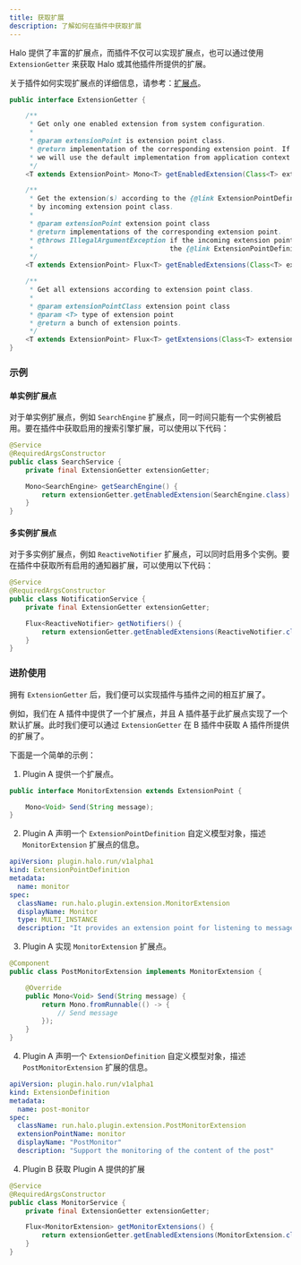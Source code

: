 ```yaml
---
title: 获取扩展
description: 了解如何在插件中获取扩展
---
```


Halo 提供了丰富的扩展点，而插件不仅可以实现扩展点，也可以通过使用 `ExtensionGetter` 来获取 Halo 或其他插件所提供的扩展。

关于插件如何实现扩展点的详细信息，请参考：[扩展点](./extension-points/index.md)。

```java
public interface ExtensionGetter {

    /**
     * Get only one enabled extension from system configuration.
     *
     * @param extensionPoint is extension point class.
     * @return implementation of the corresponding extension point. If no configuration is found,
     * we will use the default implementation from application context instead.
     */
    <T extends ExtensionPoint> Mono<T> getEnabledExtension(Class<T> extensionPoint);

    /**
     * Get the extension(s) according to the {@link ExtensionPointDefinition} queried
     * by incoming extension point class.
     *
     * @param extensionPoint extension point class
     * @return implementations of the corresponding extension point.
     * @throws IllegalArgumentException if the incoming extension point class does not have
     *                                  the {@link ExtensionPointDefinition}.
     */
    <T extends ExtensionPoint> Flux<T> getEnabledExtensions(Class<T> extensionPoint);

    /**
     * Get all extensions according to extension point class.
     *
     * @param extensionPointClass extension point class
     * @param <T> type of extension point
     * @return a bunch of extension points.
     */
    <T extends ExtensionPoint> Flux<T> getExtensions(Class<T> extensionPointClass);
}
```

### 示例

#### 单实例扩展点

对于单实例扩展点，例如 `SearchEngine` 扩展点，同一时间只能有一个实例被启用。要在插件中获取启用的搜索引擎扩展，可以使用以下代码：

```java
@Service
@RequiredArgsConstructor
public class SearchService {
    private final ExtensionGetter extensionGetter;

    Mono<SearchEngine> getSearchEngine() {
        return extensionGetter.getEnabledExtension(SearchEngine.class)
    }
}
```

#### 多实例扩展点

对于多实例扩展点，例如 `ReactiveNotifier` 扩展点，可以同时启用多个实例。要在插件中获取所有启用的通知器扩展，可以使用以下代码：

```java
@Service
@RequiredArgsConstructor
public class NotificationService {
    private final ExtensionGetter extensionGetter;

    Flux<ReactiveNotifier> getNotifiers() {
        return extensionGetter.getEnabledExtensions(ReactiveNotifier.class)
    }
}
```

### 进阶使用

拥有 `ExtensionGetter` 后，我们便可以实现插件与插件之间的相互扩展了。

例如，我们在 A 插件中提供了一个扩展点，并且 A 插件基于此扩展点实现了一个默认扩展。此时我们便可以通过 `ExtensionGetter` 在 B 插件中获取 A 插件所提供的扩展了。

下面是一个简单的示例：

1. Plugin A 提供一个扩展点。

```java
public interface MonitorExtension extends ExtensionPoint {

    Mono<Void> Send(String message);
}
```

2. Plugin A 声明一个 `ExtensionPointDefinition` 自定义模型对象，描述 `MonitorExtension` 扩展点的信息。

```yaml
apiVersion: plugin.halo.run/v1alpha1
kind: ExtensionPointDefinition
metadata:
  name: monitor
spec:
  className: run.halo.plugin.extension.MonitorExtension
  displayName: Monitor
  type: MULTI_INSTANCE
  description: "It provides an extension point for listening to messages"
```

3. Plugin A 实现 `MonitorExtension` 扩展点。

```java
@Component
public class PostMonitorExtension implements MonitorExtension {

    @Override
    public Mono<Void> Send(String message) {
        return Mono.fromRunnable(() -> {
            // Send message
        });
    }
}
```

4. Plugin A 声明一个 `ExtensionDefinition` 自定义模型对象，描述 `PostMonitorExtension` 扩展的信息。

```yaml
apiVersion: plugin.halo.run/v1alpha1
kind: ExtensionDefinition
metadata:
  name: post-monitor
spec:
  className: run.halo.plugin.extension.PostMonitorExtension
  extensionPointName: monitor
  displayName: "PostMonitor"
  description: "Support the monitoring of the content of the post"
```

4. Plugin B 获取 Plugin A 提供的扩展

```java
@Service
@RequiredArgsConstructor
public class MonitorService {
    private final ExtensionGetter extensionGetter;

    Flux<MonitorExtension> getMonitorExtensions() {
        return extensionGetter.getEnabledExtensions(MonitorExtension.class);
    }
}
```
